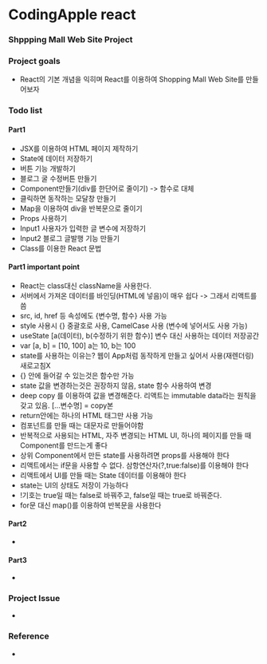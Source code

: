 <h1>CodingApple react</h1>
<h3>Shppping Mall Web Site Project</h3>
<h3>Project goals</h3>
<ul>
    <li>React의 기본 개념을 익히며 React를 이용하여 Shopping Mall Web Site를 만들어보자</li>
</ul>
<h3>Todo list</h3>
<h4>Part1</h4>
    <ul>
        <li>JSX를 이용하여 HTML 페이지 제작하기</li>
        <li>State에 데이터 저장하기</li>
        <li>버튼 기능 개발하기</li>
        <li>블로그 굴 수정버튼 만들기</li>
        <li>Component만들기(div를 한단어로 줄이기) -> 함수로 대체</li>
        <li>클릭하면 동작하는 모달창 만들기</li>
        <li>Map을 이용하여 div을 반복문으로 줄이기</li>
        <li>Props 사용하기</li>
        <li>Input1 사용자가 입력한 글 변수에 저장하기</li>
        <li>Input2 블로그 글발행 기능 만들기</li>
        <li>Class를 이용한 React 문법</li>
    </ul>
<h4>Part1 important point</h4>
    <ul>
        <li>React는 class대신 className을 사용한다.</li>
        <li>서버에서 가져온 데이터를 바인딩(HTML에 넣음)이 매우 쉽다 -> 그래서 리액트를 씀</li>
        <li>src, id, href 등 속성에도 {변수명, 함수} 사용 가능</li>
        <li>style 사용시 {} 중괄호로 사용, CamelCase 사용 (변수에 넣어서도 사용 가능)</li>
        <li>useState [a(데이터), b(수정하기 위한 함수)] 변수 대신 사용하는 데이터 저장공간</li>
        <li>var [a, b] = [10, 100] a는 10, b는 100</li>
        <li>state를 사용하는 이유는? 웹이 App처럼 동작하게 만들고 싶어서 사용(재렌더링) 새로고침X</li>
        <li>{} 안에 들어갈 수 있는것은 함수만 가능</li>
        <li>state 값을 변경하는것은 권장하지 않음, state 함수 사용하여 변경</li>
        <li>deep copy 를 이용하여 값을 변경해준다. 리액트는 immutable data라는 원칙을 갖고 있음. [...변수명] = copy본</li>
        <li>return안에는 하나의 HTML 태그만 사용 가능</li>
        <li>컴포넌트를 만들 때는 대문자로 만들어야함</li>
        <li>반복적으로 사용되는 HTML, 자주 변경되는 HTML UI, 하나의 페이지를 만들 때 Component를 만드는게 좋다</li>
        <li>상위 Component에서 만든 state를 사용하려면 props를 사용해야 한다</li>
        <li>리액트에서는 if문을 사용할 수 없다. 삼항연산자(?,true:false)를 이용해야 한다</li>
        <li>리액트에서 UI를 만들 때는 State 데이터를 이용해야 한다</li>
        <li>state는 UI의 상태도 저장이 가능하다</li>
        <li>!기호는 true일 때는 false로 바꿔주고, false일 때는 true로 바꿔준다.</li>
        <li>for문 대신 map()를 이용하여 반복문을 사용한다</li>
    </ul>

<h4>Part2</h4>
    <ul>
        <li></li>
    </ul>
<h4>Part3</h4>
    <ul>
        <li></li>
    </ul>



<h3>Project Issue</h3>
    <ul>
        <li></li>
    </ul>


<h3>Reference</h3>
    <ul>
        <li></li>
    </ul>